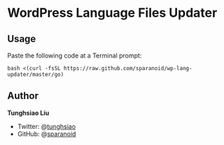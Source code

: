 # WordPress Language Files Updater

## Usage

Paste the following code at a Terminal prompt:

```shell
bash <(curl -fsSL https://raw.github.com/sparanoid/wp-lang-updater/master/go)
```

## Author

**Tunghsiao Liu**

- Twitter: @[tunghsiao](http://twitter.com/tunghsiao)
- GitHub: @[sparanoid](http://github.com/sparanoid)
